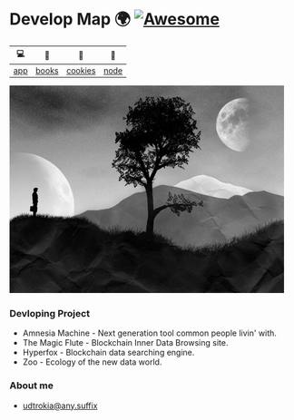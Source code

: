 # Develop Map 🌍  [![Awesome](https://cdn.rawgit.com/sindresorhus/awesome/d7305f38d29fed78fa85652e3a63e154dd8e8829/media/badge.svg)](https://github.com/sindresorhus/awesome)

| 💻             | 📄                 | 🍩                     | 🎯               |
|----------------|--------------------|------------------------|------------------|
| [app](/app.md) | [books](/books.md) | [cookies](/cookies.md) | [node](/node.md) |


![img](./assets/future.jpg)

### Devloping Project
+ Amnesia Machine - Next generation tool common people livin' with.
+ The Magic Flute - Blockchain Inner Data Browsing site.
+ Hyperfox - Blockchain data searching engine.
+ Zoo - Ecology of the new data world.


### About me
+ udtrokia@any.suffix

  
